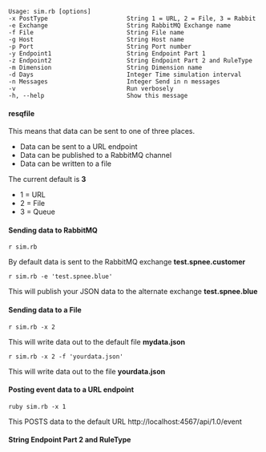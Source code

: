 

```
Usage: sim.rb [options]
-x PostType                      String 1 = URL, 2 = File, 3 = Rabbit
-e Exchange                      String RabbitMQ Exchange name
-f File                          String File name
-g Host                          String Host name
-p Port                          String Port number
-y Endpoint1                     String Endpoint Part 1
-z Endpoint2                     String Endpoint Part 2 and RuleType
-m Dimension                     String Dimension name
-d Days                          Integer Time simulation interval
-n Messages                      Integer Send in n messages
-v                               Run verbosely
-h, --help                       Show this message
```

#### resqfile

This means that data can be sent to one of three places.

* Data can be sent to a URL endpoint
* Data can be published to a RabbitMQ channel
* Data can be written to a file

The current default is **3**

* 1 = URL
* 2 = File
* 3 = Queue

#### Sending data to RabbitMQ

```
r sim.rb
```

By default data is sent to the RabbitMQ exchange **test.spnee.customer**

```
r sim.rb -e 'test.spnee.blue'
```

This will publish your JSON data to the alternate exchange **test.spnee.blue**

#### Sending data to a File

```
r sim.rb -x 2
```

This will write data out to the default file **mydata.json**

```
r sim.rb -x 2 -f 'yourdata.json'
```

This will write data out to the file **yourdata.json**

#### Posting event data to a URL endpoint

```
ruby sim.rb -x 1
```

This POSTS data to the default URL http://localhost:4567/api/1.0/event

#### String Endpoint Part 2 and RuleType
